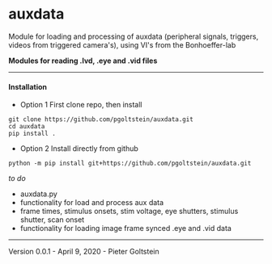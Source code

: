 # auxdata
Module for loading and processing of auxdata (peripheral signals, triggers, videos from triggered camera's),  using VI's from the Bonhoeffer-lab


__Modules for reading .lvd, .eye and .vid files__

---

#### Installation

* Option 1
First clone repo, then install
```
git clone https://github.com/pgoltstein/auxdata.git
cd auxdata
pip install .
```
* Option 2
Install directly from github
```
python -m pip install git+https://github.com/pgoltstein/auxdata.git
```


_to do_  
* auxdata.py
* functionality for load and process aux data
* frame times, stimulus onsets, stim voltage, eye shutters, stimulus shutter, scan onset
* functionality for loading image frame synced .eye and .vid data

---

Version 0.0.1 - April 9, 2020 - Pieter Goltstein
